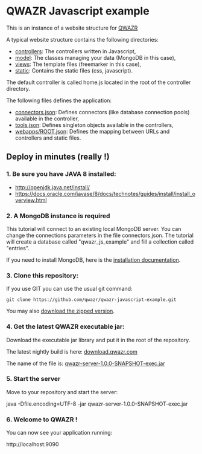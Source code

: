 QWAZR Javascript example
========================

This is an instance of a website structure for [QWAZR](https://www.qwazr.com)

A typical website structure contains the following directories:
- [controllers](src/js/controller): The controllers written in Javascript,
- [model](src/js/model): The classes managing your data (MongoDB in this case),
- [views](src/views): The template files (freemarker in this case),
- [static](src/static): Contains the static files (css, javascript).

The default controller is called home.js located in the root of the controller directory.

The following files defines the application:
- [connectors.json](connectors.json): Defines connectors (like database connection pools) available in the controller,
- [tools.json](tools.json): Defines singleton objects available in the controllers,
- [webapps/ROOT.json](webapps/ROOT.json): Defines the mapping between URLs and controllers and static files.

Deploy in minutes (really !)
----------------------------

### 1. Be sure you have JAVA 8 installed:

- http://openjdk.java.net/install/
- https://docs.oracle.com/javase/8/docs/technotes/guides/install/install_overview.html

### 2. A MongoDB instance is required

This tutorial will connect to an existing local MongoDB server.
You can change the connections parameters in the file connectors.json.
The tutorial will create a database called "qwazr_js_example" and fill a collection called "entries".

If you need to install MongoDB, here is the [installation documentation](https://docs.mongodb.org/v3.0/installation/).

### 3. Clone this repository:

If you use GIT you can use the usual git command:

```shell
git clone https://github.com/qwazr/qwazr-javascript-example.git
```

You may also [download the zipped version](https://github.com/qwazr/qwazr-javascript-example/archive/master.zip).

### 4. Get the latest QWAZR executable jar:

Download the executable jar library and put it in the root of the repository.

The latest nightly build is here: [download.qwazr.com](http://download.qwazr.com/latest)

The name of the file is: [qwazr-server-1.0.0-SNAPSHOT-exec.jar](http://download.qwazr.com/latest/qwazr-server-1.0.0-SNAPSHOT-exec.jar)

### 5. Start the server

Move to your repository and start the server:

java -Dfile.encoding=UTF-8 -jar qwazr-server-1.0.0-SNAPSHOT-exec.jar

### 6. Welcome to QWAZR !

You can now see your application running:

http://localhost:9090
